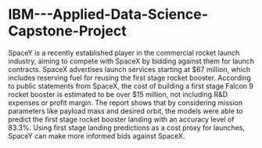 # IBM---Applied-Data-Science-Capstone-Project

SpaceY is a recently established player in the commercial rocket launch industry, aiming to compete with SpaceX by bidding against them for launch contracts.
SpaceX advertises launch services starting at $67 million, which includes reserving fuel for reusing the first stage rocket booster.
According to public statements from SpaceX, the cost of building a first stage Falcon 9 rocket booster is estimated to be over $15 million, not including R&D expenses or profit margin.
The report shows that by considering mission parameters like payload mass and desired orbit, the models were able to predict the first stage rocket booster landing with an accuracy level of 83.3%.
Using first stage landing predictions as a cost proxy for launches, SpaceY can make more informed bids against SpaceX.

